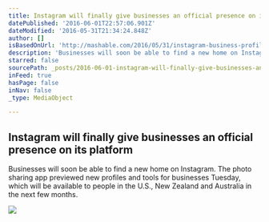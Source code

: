 ```yaml
---
title: Instagram will finally give businesses an official presence on its platform
datePublished: '2016-06-01T22:57:06.901Z'
dateModified: '2016-05-31T21:34:24.848Z'
author: []
isBasedOnUrl: 'http://mashable.com/2016/05/31/instagram-business-profiles/#1OTVCsGSPPqO'
description: 'Businesses will soon be able to find a new home on Instagram. The photo sharing app previewed new profiles and tools for businesses Tuesday, which will be available to people in the U.S., New Zealand and Australia in the next few months.'
starred: false
sourcePath: _posts/2016-06-01-instagram-will-finally-give-businesses-an-official-presence.md
inFeed: true
hasPage: false
inNav: false
_type: MediaObject

---
```

<article style=""><h1>Instagram will finally give businesses an official presence on its platform</h1><p>Businesses will soon be able to find a new home on Instagram. The photo sharing app previewed new profiles and tools for businesses Tuesday, which will be available to people in the U.S., New Zealand and Australia in the next few months.</p><img src="http://i.amz.mshcdn.com/zUjXzcaVLFwnZRSZaTl9hPWLS5U=/fit-in/1200x9600/https%3A%2F%2Fblueprint-api-production.s3.amazonaws.com%2Fuploads%2Fcard%2Fimage%2F101419%2Fbiz.jpg" /></article>